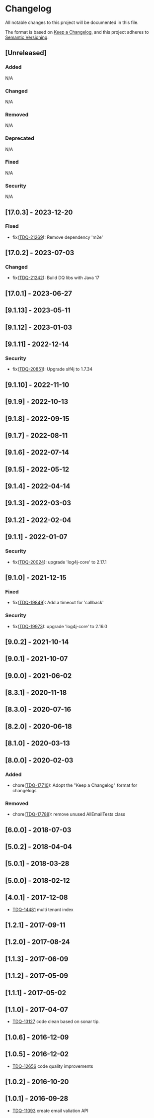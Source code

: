 # Changelog
All notable changes to this project will be documented in this file.

The format is based on [Keep a Changelog](https://keepachangelog.com/en/1.0.0/),
and this project adheres to [Semantic Versioning](https://semver.org/spec/v2.0.0.html).

## [Unreleased]
### Added
N/A
### Changed
N/A
### Removed
N/A
### Deprecated
N/A
### Fixed
N/A
### Security
N/A

## [17.0.3] - 2023-12-20
### Fixed
- fix([TDQ-21269](https://jira.talendforge.org/browse/TDQ-21269)): Remove dependency 'm2e'

## [17.0.2] - 2023-07-03
### Changed
- fix([TDQ-21242](https://jira.talendforge.org/browse/TDQ-21242)): Build DQ libs with Java 17

## [17.0.1] - 2023-06-27

## [9.1.13] - 2023-05-11

## [9.1.12] - 2023-01-03

## [9.1.11] - 2022-12-14
### Security
- fix([TDQ-20851](https://jira.talendforge.org/browse/TDQ-20851)): Upgrade slf4j to 1.7.34

## [9.1.10] - 2022-11-10

## [9.1.9] - 2022-10-13

## [9.1.8] - 2022-09-15

## [9.1.7] - 2022-08-11

## [9.1.6] - 2022-07-14

## [9.1.5] - 2022-05-12

## [9.1.4] - 2022-04-14

## [9.1.3] - 2022-03-03

## [9.1.2] - 2022-02-04

## [9.1.1] - 2022-01-07
### Security
- fix([TDQ-20024](https://jira.talendforge.org/browse/TDQ-20024)): upgrade 'log4j-core' to 2.17.1

## [9.1.0] - 2021-12-15
### Fixed
- fix([TDQ-19849](https://jira.talendforge.org/browse/TDQ-19849)): Add a timeout for 'callback' 
### Security
- fix([TDQ-19973](https://jira.talendforge.org/browse/TDQ-19973)): upgrade 'log4j-core' to 2.16.0

## [9.0.2] - 2021-10-14

## [9.0.1] - 2021-10-07

## [9.0.0] - 2021-06-02

## [8.3.1] - 2020-11-18

## [8.3.0] - 2020-07-16

## [8.2.0] - 2020-06-18

## [8.1.0] - 2020-03-13

## [8.0.0] - 2020-02-03
### Added
- chore([TDQ-17710](https://jira.talendforge.org/browse/TDQ-17710)): Adopt the "Keep a Changelog" format for changelogs
### Removed
- chore([TDQ-17788](https://jira.talendforge.org/browse/TDQ-17788)): remove unused AllEmailTests class

## [6.0.0] - 2018-07-03
## [5.0.2] - 2018-04-04
## [5.0.1] - 2018-03-28
## [5.0.0] - 2018-02-12

## [4.0.1] - 2017-12-08
- [TDQ-14481](https://jira.talendforge.org/browse/TDQ-14481) multi tenant index

## [1.2.1] - 2017-09-11
## [1.2.0] - 2017-08-24
## [1.1.3] - 2017-06-09
## [1.1.2] - 2017-05-09
## [1.1.1] - 2017-05-02

## [1.1.0] - 2017-04-07
- [TDQ-13127](https://jira.talendforge.org/browse/TDQ-13127) code clean based on sonar tip.

## [1.0.6] - 2016-12-09

## [1.0.5] - 2016-12-02
- [TDQ-12656](https://jira.talendforge.org/browse/TDQ-12656) code quality improvements

## [1.0.2] - 2016-10-20

## [1.0.1] - 2016-09-28
- [TDQ-11093](https://jira.talendforge.org/browse/TDQ-11093) create email valiation API
    
